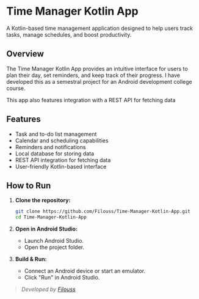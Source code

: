 # Time Manager Kotlin App

A Kotlin-based time management application designed to help users track tasks, manage schedules, and boost productivity.

## Overview

The Time Manager Kotlin App provides an intuitive interface for users to plan their day, set reminders, and keep track of their progress. I have developed this as a semestral project for an Android development college course.

This app also features integration with a REST API for fetching data

## Features

- Task and to-do list management
- Calendar and scheduling capabilities
- Reminders and notifications
- Local database for storing data
- REST API integration for fetching data
- User-friendly Kotlin-based interface

## How to Run

1. **Clone the repository:**
   ```bash
   git clone https://github.com/Filouss/Time-Manager-Kotlin-App.git
   cd Time-Manager-Kotlin-App
   ```
2. **Open in Android Studio:**
   - Launch Android Studio.
   - Open the project folder.

3. **Build & Run:**
   - Connect an Android device or start an emulator.
   - Click "Run" in Android Studio.

> _Developed by [Filouss](https://github.com/Filouss)_
